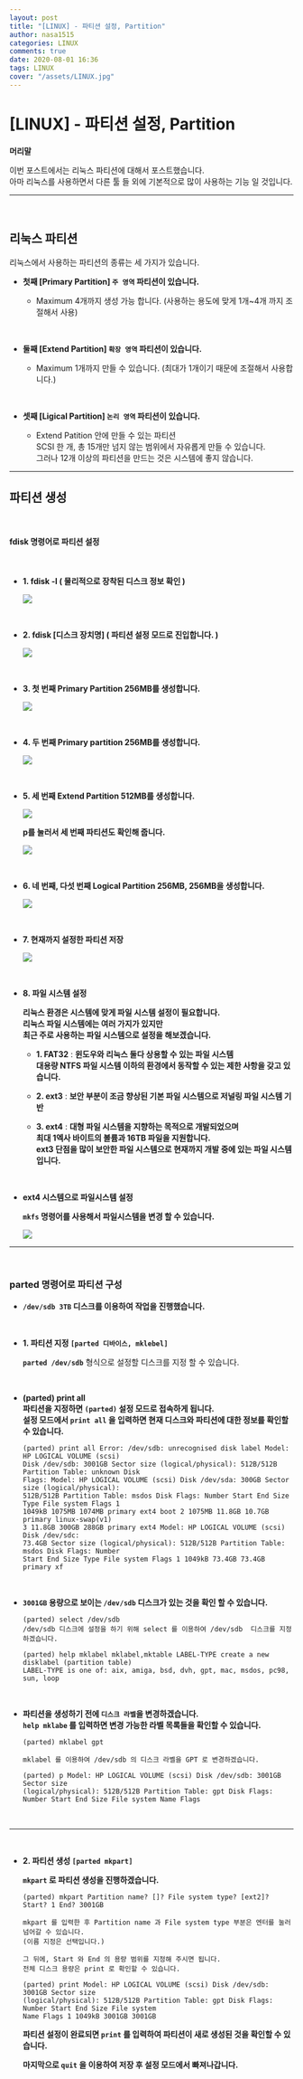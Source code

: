 ```yaml
---
layout: post
title: "[LINUX] - 파티션 설정, Partition"
author: nasa1515
categories: LINUX
comments: true
date: 2020-08-01 16:36
tags: LINUX
cover: "/assets/LINUX.jpg"
---
```



# [LINUX] - 파티션 설정, Partition

**머리말**  

이번 포스트에서는 리눅스 파티션에 대해서 포스트했습니다.  
아마 리눅스를 사용하면서 다른 툴 들 외에 기본적으로 많이 사용하는 기능 일 것입니다.

---

<br/>

## **리눅스 파티션**
	
리눅스에서 사용하는 파티션의 종류는 세 가지가 있습니다.


* **첫째 [Primary Partition] ``주 영역`` 파티션이 있습니다.**
	

	- Maximum 4개까지 생성 가능 합니다. (사용하는 용도에 맞게 1개~4개 까지 조절해서 사용)

<br/>

* **둘째 [Extend Partition] ``확장 영역`` 파티션이 있습니다.**

	- Maximum 1개까지 만들 수 있습니다. (최대가 1개이기 때문에 조절해서 사용합니다.)

<br/>
	
* **셋째 [Ligical Partition] ``논리 영역`` 파티션이 있습니다.**

	- Extend Patition 안에 만들 수 있는 파티션  
     SCSI 한 개, 총 15개만 넘지 않는 범위에서 자유롭게 만들 수 있습니다.  
	 그러나 12개 이상의 파티션을 만드는 것은 시스템에 좋지 않습니다.
	
---

## **파티션 생성**

<br/>

#### **fdisk 명령어로 파티션 설정**


<br/>

* **1. fdisk -l ( 물리적으로 장착된 디스크 정보 확인 )**

	![](https://k.kakaocdn.net/dn/dzx1fC/btqve5Y0jEK/Ym8BGQ4C8enE6yYzkePl51/img.png)

<br/>

* **2. fdisk [디스크 장치명] ( 파티션 설정 모드로 진입합니다. )**

	![](https://k.kakaocdn.net/dn/B91Zs/btqvehexIkG/5ykfzKgx7hck6RVaKmKKr0/img.png)

<br/>

* **3. 첫 번째 Primary Partition 256MB를 생성합니다.**

	![](https://k.kakaocdn.net/dn/sAxvA/btqvhuKmkRj/mI7mIOggg8ATNpEQSCQEp1/img.png)

<br/>

* **4. 두 번째 Primary partition 256MB를 생성합니다.**

	![](https://k.kakaocdn.net/dn/boicL6/btqvgFyCLUC/KIgFBjjDNgzj75TeMCPcP0/img.png)

<br/>

* **5. 세 번째 Extend Partition 512MB를 생성합니다.**

	![](https://k.kakaocdn.net/dn/chdcZh/btqvgF6vaa5/PPSlKCzb9KGHZiol7nZl1k/img.png)




	**p를 눌러서 세 번째 파티션도 확인해 줍니다.**  

	![](https://k.kakaocdn.net/dn/KtaKT/btqvb6dNF4C/EDU4NkiNRJznqDOMj9qPk1/img.png)

<br/>

* **6. 네 번째, 다섯 번째 Logical Partition 256MB, 256MB을 생성합니다.**

	![](https://k.kakaocdn.net/dn/nHHCO/btqvcfPdO3i/KDK9rXghMdlkHCepj93nIk/img.png)

<br/>
	
* **7. 현재까지 설정한 파티션 저장**

	![](https://k.kakaocdn.net/dn/KAxKB/btqvf37E4R1/54BMjrJQr5TWMKgU4La47K/img.png)

<br/>

* **8. 파일 시스템 설정**  

	**리눅스 환경은 시스템에 맞게 파일 시스템 설정이 필요합니다.  
	리눅스 파일 시스템에는 여러 가지가 있지만  
	최근 주로 사용하는 파일 시스템으로 설정을 해보겠습니다.**


	* **1. FAT32** : **윈도우와 리눅스 둘다 상용할 수 있는 파일 시스템**    
			**대용량 NTFS 파일 시스템 이하의 환경에서 동작할 수 있는 제한 사항을 갖고 있습니다.**  

	* **2. ext3** : **보안 부분이 조금 향상된 기본 파일 시스템으로 저널링 파일 시스템 기반**  

	* **3. ext4** : **대형 파일 시스템을 지향하는 목적으로 개발되었으며  
	최대 1엑사 바이트의 볼륨과 16TB 파일을 지원합니다.  
	ext3 단점을 많이 보안한 파일 시스템으로 현재까지 개발 중에 있는 파일 시스템입니다.**

<br/>


* **ext4 시스템으로 파일시스템 설정**

    **``mkfs`` 명령어를 사용해서 파일시스템을 변경 할 수 있습니다.**

    ![](https://k.kakaocdn.net/dn/zTAL0/btqveiq9XB2/TbA6hI64uZbB3dd7lz7lD0/img.png)

---

<br/>

### **parted 명령어로 파티션 구성**  

* **``/dev/sdb 3TB`` 디스크를 이용하여 작업을 진행했습니다.**


<br/>

* **1. 파티션 지정 ``[parted 디바이스, mklebel]``**

	 **``parted /dev/sdb``** 형식으로 설정할 디스크를 지정 할 수 있습니다.
	

<br/>

* **(parted) print all**  
    **파티션을 지정하면 ``(parted)`` 설정 모드로 접속하게 됩니다.**  
    **설정 모드에서 ``print all`` 을 입력하면 현재 디스크와 파티션에 대한 정보를 확인할 수 있습니다.**
    ```
    (parted) print all Error: /dev/sdb: unrecognised disk label Model: HP LOGICAL VOLUME (scsi)
    Disk /dev/sdb: 3001GB Sector size (logical/physical): 512B/512B Partition Table: unknown Disk
    Flags: Model: HP LOGICAL VOLUME (scsi) Disk /dev/sda: 300GB Sector size (logical/physical):
    512B/512B Partition Table: msdos Disk Flags: Number Start End Size Type File system Flags 1
    1049kB 1075MB 1074MB primary ext4 boot 2 1075MB 11.8GB 10.7GB primary linux-swap(v1)
    3 11.8GB 300GB 288GB primary ext4 Model: HP LOGICAL VOLUME (scsi) Disk /dev/sdc:
    73.4GB Sector size (logical/physical): 512B/512B Partition Table: msdos Disk Flags: Number
    Start End Size Type File system Flags 1 1049kB 73.4GB 73.4GB primary xf
	```

<br/>

* **``3001GB`` 용량으로 보이는 ``/dev/sdb`` 디스크가 있는 것을 확인 할 수 있습니다.**
	
	```
	(parted) select /dev/sdb
	/dev/sdb 디스크에 설정을 하기 위해 select 를 이용하여 /dev/sdb  디스크를 지정하겠습니다.
	   
	(parted) help mklabel mklabel,mktable LABEL-TYPE create a new disklabel (partition table)
	LABEL-TYPE is one of: aix, amiga, bsd, dvh, gpt, mac, msdos, pc98, sun, loop
	```

<br/>

* **파티션을 생성하기 전에 ``디스크 라벨``을 변경하겠습니다.**  
	**``help mklabe`` 를 입력하면 변경 가능한 라벨 목록들을 확인할 수 있습니다.**

	```
	(parted) mklabel gpt

	mklabel 를 이용하여 /dev/sdb 의 디스크 라벨을 GPT 로 변경하겠습니다.
	  
	(parted) p Model: HP LOGICAL VOLUME (scsi) Disk /dev/sdb: 3001GB Sector size 	
	(logical/physical): 512B/512B Partition Table: gpt Disk Flags: Number Start End Size File system Name Flags  
	```

<br/>
	

---

<br/>

* **2. 파티션 생성 ``[parted mkpart]``**

	**``mkpart`` 로 파티션 생성을 진행하겠습니다.**  

	```      
	(parted) mkpart Partition name? []? File system type? [ext2]? Start? 1 End? 3001GB

	mkpart 를 입력한 후 Partition name 과 File system type 부분은 엔터를 눌러 넘어갈 수 있습니다.
	(이름 지정은 선택입니다.)

	그 뒤에, Start 와 End 의 용량 범위를 지정해 주시면 됩니다. 
	전체 디스크 용량은 print 로 확인할 수 있습니다.

	(parted) print Model: HP LOGICAL VOLUME (scsi) Disk /dev/sdb: 3001GB Sector size 
	(logical/physical): 512B/512B Partition Table: gpt Disk Flags: Number Start End Size File system 	
	Name Flags 1 1049kB 3001GB 3001GB
	```
	 
    **파티션 설정이 완료되면 ``print`` 를 입력하여 파티션이 새로 생성된 것을 확인할 수 있습니다.**

	**마지막으로 ``quit`` 을 이용하여 저장 후 설정 모드에서 빠져나갑니다.**

